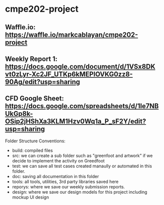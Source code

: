 # cmpe202-project

## Waffle.io: https://waffle.io/markcablayan/cmpe202-project
## Weekly Report 1: https://docs.google.com/document/d/1VSx8DKvt0zLyr-Xc2JF_UTKp6kMEPlOVKG0zz8-90Ag/edit?usp=sharing
## CFD Google Sheet: https://docs.google.com/spreadsheets/d/1le7NBUkGp8k-OSip2jHShXa3KLM1Hzv0Wq1a_P_sF2Y/edit?usp=sharing

Folder Structure Conventions:

- build: compiled files
- src: we can create a sub folder such as "greenfoot and artwork" if we decide to implement the activity on Greedfoot
- test: we can save all test cases created manaully or automated in this folder.
- doc: saving all documentation in this folder 
- tools: all tools, utilities, 3rd party libraries saved here
- reporys: where we save our weekly submission reports.
- design: where we save our design models for this project including mockup UI design

